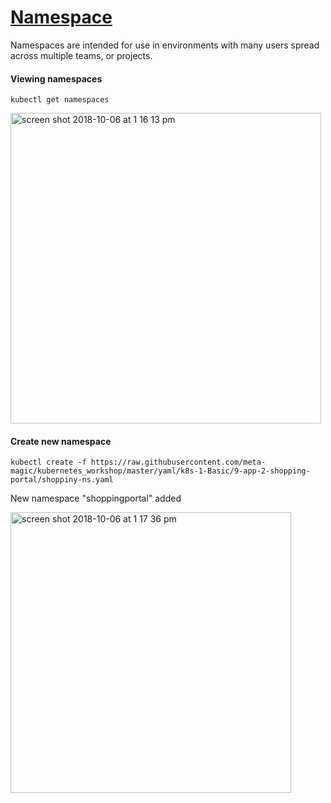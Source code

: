 # [Namespace](https://kubernetes.io/docs/concepts/overview/working-with-objects/namespaces/)
Namespaces are intended for use in environments with many users spread across multiple teams, or projects.

#### Viewing namespaces
````
kubectl get namespaces
````
<img width="497" alt="screen shot 2018-10-06 at 1 16 13 pm" src="https://user-images.githubusercontent.com/23295769/46568886-0b69ce80-c96a-11e8-9837-5056feeb5530.png">

#### Create new namespace
````
kubectl create -f https://raw.githubusercontent.com/meta-magic/kubernetes_workshop/master/yaml/k8s-1-Basic/9-app-2-shopping-portal/shoppiny-ns.yaml
````

New namespace "shoppingportal" added

<img width="449" alt="screen shot 2018-10-06 at 1 17 36 pm" src="https://user-images.githubusercontent.com/23295769/46568893-38b67c80-c96a-11e8-82cb-5c8504ba0f1b.png">

